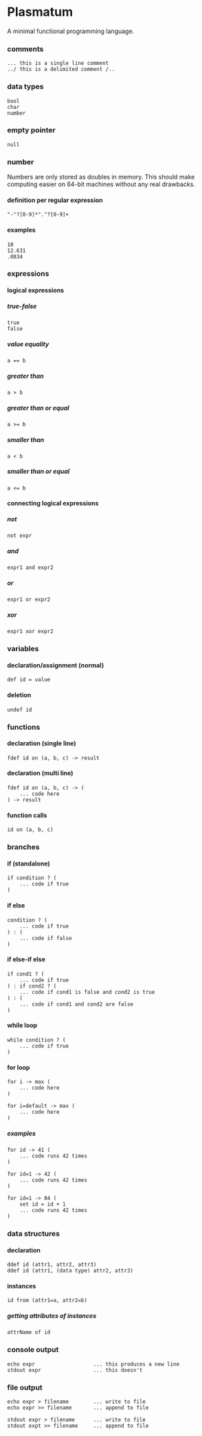 # Plasmatum
A minimal functional programming language.

### comments
```
... this is a single line comment
../ this is a delimited comment /..
```

### data types
```
bool
char
number
```

### empty pointer
```
null
```
### number
Numbers are only stored as doubles in memory. This should make computing easier on 64-bit machines without any real drawbacks.
#### definition per regular expression
```
"-"?[0-9]*"."?[0-9]+
```
#### examples
```
10
12.631
.0834
```
### expressions
#### logical expressions
##### true-false
```
true
false
```
##### value equality
```
a == b
```
##### greater than
```
a > b
```
##### greater than or equal
```
a >= b
```
##### smaller than
```
a < b
```
##### smaller than or equal
```
a <= b
```

#### connecting logical expressions
##### not
```
not expr
```
##### and
```
expr1 and expr2
```
##### or
```
expr1 or expr2
```
##### xor
```
expr1 xor expr2
```

### variables
#### declaration/assignment (normal)
```
def id = value
```
#### deletion
```
undef id
```

### functions
#### declaration (single line)
```
fdef id on (a, b, c) -> result
```
#### declaration (multi line)
```
fdef id on (a, b, c) -> (
    ... code here
) -> result
```
#### function calls
```
id on (a, b, c)
```

### branches
#### if (standalone)
```
if condition ? (
    ... code if true
)
```
#### if else
```
condition ? (
    ... code if true
) : (
    ... code if false
)
```
#### if else-if else
```
if cond1 ? (
    ... code if true
) : if cond2 ? (
    ... code if cond1 is false and cond2 is true
) : (
    ... code if cond1 and cond2 are false
)
```
#### while loop
```
while condition ? (
    ... code if true
)
```

#### for loop
```
for i -> max (
    ... code here
)
```
```
for i=default -> max (
    ... code here
)
```
##### examples
```
for id -> 41 (
    ... code runs 42 times
)

for id=1 -> 42 (
    ... code runs 42 times
)

for id=1 -> 84 (
    set id = id + 1
    ... code runs 42 times
)
```

### data structures
#### declaration
```
ddef id (attr1, attr2, attr3)
ddef id (attr1, (data type) attr2, attr3)
```
#### instances
```
id from (attr1=a, attr2=b)
```
##### getting attributes of instances
```
attrName of id
```

### console output
```
echo expr                   ... this produces a new line
stdout expr                 ... this doesn't
```

### file output
```
echo expr > filename        ... write to file
echo expr >> filename       ... append to file

stdout expr > filename      ... write to file
stdout expt >> filename     ... append to file
```
